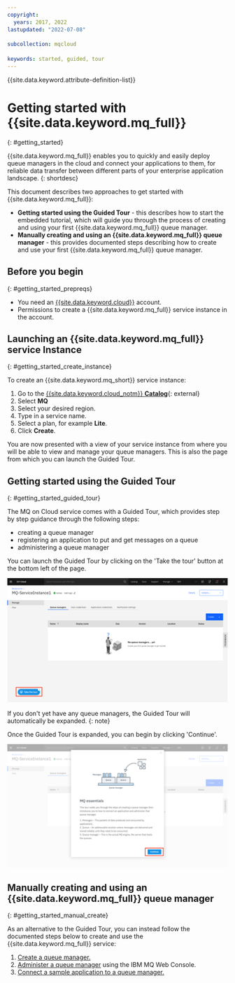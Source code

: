 ```yaml
---
copyright:
  years: 2017, 2022
lastupdated: "2022-07-08"

subcollection: mqcloud

keywords: started, guided, tour
---
```


{{site.data.keyword.attribute-definition-list}}

# Getting started with {{site.data.keyword.mq_full}}
{: #getting_started}

{{site.data.keyword.mq_full}} enables you to quickly and easily deploy queue managers in the cloud and connect your applications to them, for reliable data transfer between different parts of your enterprise application landscape.
{: shortdesc}

This document describes two approaches to get started with {{site.data.keyword.mq_full}}:

- **Getting started using the Guided Tour** - this describes how to start the embedded tutorial, which will guide you through the process of creating and using your first {{site.data.keyword.mq_full}} queue manager.
- **Manually creating and using an {{site.data.keyword.mq_full}} queue manager** - this provides documented steps describing how to create and use your first {{site.data.keyword.mq_full}} queue manager.

## Before you begin
{: #getting_started_prepreqs}

* You need an [{{site.data.keyword.cloud}}](https://cloud.ibm.com/registration/) account.
* Permissions to create a {{site.data.keyword.mq_full}} service instance in the account.

## Launching an {{site.data.keyword.mq_full}} service Instance
{: #getting_started_create_instance}

To create an {{site.data.keyword.mq_short}} service instance:

1. Go to the [{{site.data.keyword.cloud_notm}} **Catalog**](https://cloud.ibm.com/catalog?category=integration){: external}
2. Select **MQ**
3. Select your desired region.
4. Type in a service name.
5. Select a plan, for example **Lite**.
6. Click **Create**.

You are now presented with a view of your service instance from where you will be able to view and manage your queue managers. This is also the page from which you can launch the Guided Tour.

## Getting started using the Guided Tour
{: #getting_started_guided_tour}

The MQ on Cloud service comes with a Guided Tour, which provides step by step guidance through the following steps:

- creating a queue manager
- registering an application to put and get messages on a queue
- administering a queue manager

You can launch the Guided Tour by clicking on the 'Take the tour' button at the bottom left of the page.

![Image showing the location of the Guided Tour launch icon](./images/mqoc_getting_started_gt_icon.png)

If you don't yet have any queue managers, the Guided Tour will automatically be expanded. {: note}

Once the Guided Tour is expanded, you can begin by clicking 'Continue'.

![Image showing the location of the Guided Tour start icon](./images/mqoc_getting_started_gt_open.png)

## Manually creating and using an {{site.data.keyword.mq_full}} queue manager
{: #getting_started_manual_create}

As an alternative to the Guided Tour, you can instead follow the documented steps below to create and use the {{site.data.keyword.mq_full}} service:

1. [Create a queue manager.](/docs/mqcloud?topic=mqcloud-mqoc_create_qm)
2. [Administer a queue manager](/docs/mqcloud?topic=mqcloud-mqoc_admin_mqweb) using the IBM MQ Web Console.
3. [Connect a sample application to a queue manager.](/docs/mqcloud?topic=mqcloud-mqoc_connect_app_qm)
